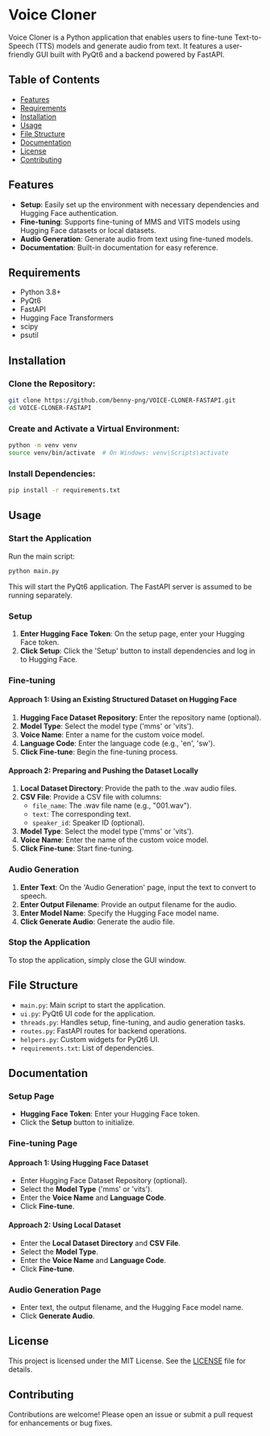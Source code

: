 # Voice Cloner

Voice Cloner is a Python application that enables users to fine-tune Text-to-Speech (TTS) models and generate audio from text. It features a user-friendly GUI built with PyQt6 and a backend powered by FastAPI.

## Table of Contents
- [Features](#features)
- [Requirements](#requirements)
- [Installation](#installation)
- [Usage](#usage)
- [File Structure](#file-structure)
- [Documentation](#documentation)
- [License](#license)
- [Contributing](#contributing)

## Features
- **Setup**: Easily set up the environment with necessary dependencies and Hugging Face authentication.
- **Fine-tuning**: Supports fine-tuning of MMS and VITS models using Hugging Face datasets or local datasets.
- **Audio Generation**: Generate audio from text using fine-tuned models.
- **Documentation**: Built-in documentation for easy reference.

## Requirements
- Python 3.8+
- PyQt6
- FastAPI
- Hugging Face Transformers
- scipy
- psutil

## Installation

### Clone the Repository:
```bash
git clone https://github.com/benny-png/VOICE-CLONER-FASTAPI.git
cd VOICE-CLONER-FASTAPI
```

### Create and Activate a Virtual Environment:
```bash
python -m venv venv
source venv/bin/activate  # On Windows: venv\Scripts\activate
```

### Install Dependencies:
```bash
pip install -r requirements.txt
```

## Usage

### Start the Application
Run the main script:
```bash
python main.py
```
This will start the PyQt6 application. The FastAPI server is assumed to be running separately.

### Setup
1. **Enter Hugging Face Token**: On the setup page, enter your Hugging Face token.
2. **Click Setup**: Click the 'Setup' button to install dependencies and log in to Hugging Face.

### Fine-tuning

#### Approach 1: Using an Existing Structured Dataset on Hugging Face
1. **Hugging Face Dataset Repository**: Enter the repository name (optional).
2. **Model Type**: Select the model type ('mms' or 'vits').
3. **Voice Name**: Enter a name for the custom voice model.
4. **Language Code**: Enter the language code (e.g., 'en', 'sw').
5. **Click Fine-tune**: Begin the fine-tuning process.

#### Approach 2: Preparing and Pushing the Dataset Locally
1. **Local Dataset Directory**: Provide the path to the .wav audio files.
2. **CSV File**: Provide a CSV file with columns:
   - `file_name`: The .wav file name (e.g., "001.wav").
   - `text`: The corresponding text.
   - `speaker_id`: Speaker ID (optional).
3. **Model Type**: Select the model type ('mms' or 'vits').
4. **Voice Name**: Enter the name of the custom voice model.
5. **Click Fine-tune**: Start fine-tuning.

### Audio Generation
1. **Enter Text**: On the 'Audio Generation' page, input the text to convert to speech.
2. **Enter Output Filename**: Provide an output filename for the audio.
3. **Enter Model Name**: Specify the Hugging Face model name.
4. **Click Generate Audio**: Generate the audio file.

### Stop the Application
To stop the application, simply close the GUI window.

## File Structure
- `main.py`: Main script to start the application.
- `ui.py`: PyQt6 UI code for the application.
- `threads.py`: Handles setup, fine-tuning, and audio generation tasks.
- `routes.py`: FastAPI routes for backend operations.
- `helpers.py`: Custom widgets for PyQt6 UI.
- `requirements.txt`: List of dependencies.

## Documentation

### Setup Page
- **Hugging Face Token**: Enter your Hugging Face token.
- Click the **Setup** button to initialize.

### Fine-tuning Page
#### Approach 1: Using Hugging Face Dataset
- Enter Hugging Face Dataset Repository (optional).
- Select the **Model Type** ('mms' or 'vits').
- Enter the **Voice Name** and **Language Code**.
- Click **Fine-tune**.

#### Approach 2: Using Local Dataset
- Enter the **Local Dataset Directory** and **CSV File**.
- Select the **Model Type**.
- Enter the **Voice Name** and **Language Code**.
- Click **Fine-tune**.

### Audio Generation Page
- Enter text, the output filename, and the Hugging Face model name.
- Click **Generate Audio**.

## License
This project is licensed under the MIT License. See the [LICENSE](LICENSE) file for details.

## Contributing
Contributions are welcome! Please open an issue or submit a pull request for enhancements or bug fixes.